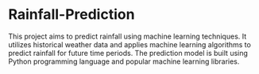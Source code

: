# Rainfall-Prediction
This project aims to predict rainfall using machine learning techniques. It utilizes historical weather data and applies machine learning algorithms to predict rainfall for future time periods. The prediction model is built using Python programming language and popular machine learning libraries.
